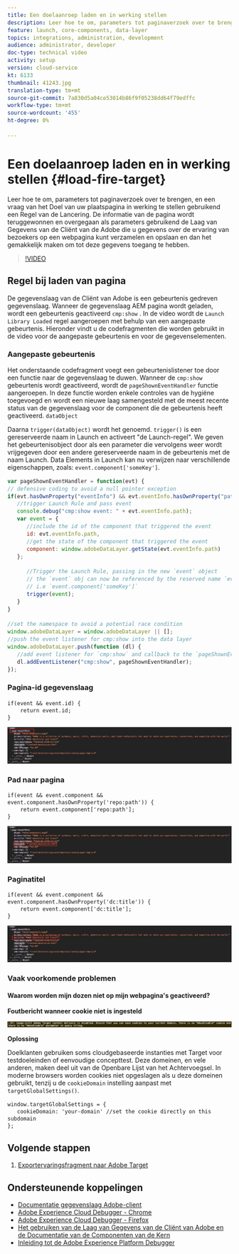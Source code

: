 ```yaml
---
title: Een doelaanroep laden en in werking stellen
description: Leer hoe te om, parameters tot paginaverzoek over te brengen, en een vraag van het Doel van uw plaatspagina in werking te stellen gebruikend een Regel van de Lancering. De informatie van de pagina wordt teruggewonnen en overgegaan als parameters gebruikend de Laag van Gegevens van de Cliënt van de Adobe die u gegevens over de ervaring van bezoekers op een webpagina kunt verzamelen en opslaan en dan het gemakkelijk maken om tot deze gegevens toegang te hebben.
feature: launch, core-components, data-layer
topics: integrations, administration, development
audience: administrator, developer
doc-type: technical video
activity: setup
version: cloud-service
kt: 6133
thumbnail: 41243.jpg
translation-type: tm+mt
source-git-commit: 7a830d5a04ce53014b86f9f05238dd64f79edffc
workflow-type: tm+mt
source-wordcount: '455'
ht-degree: 0%

---
```



# Een doelaanroep laden en in werking stellen {#load-fire-target}

Leer hoe te om, parameters tot paginaverzoek over te brengen, en een vraag van het Doel van uw plaatspagina in werking te stellen gebruikend een Regel van de Lancering. De informatie van de pagina wordt teruggewonnen en overgegaan als parameters gebruikend de Laag van Gegevens van de Cliënt van de Adobe die u gegevens over de ervaring van bezoekers op een webpagina kunt verzamelen en opslaan en dan het gemakkelijk maken om tot deze gegevens toegang te hebben.

>[!VIDEO](https://video.tv.adobe.com/v/41243?quality=12&learn=on)

## Regel bij laden van pagina

De gegevenslaag van de Cliënt van Adobe is een gebeurtenis gedreven gegevenslaag. Wanneer de gegevenslaag AEM pagina wordt geladen, wordt een gebeurtenis geactiveerd `cmp:show` . In de video wordt de `Launch Library Loaded` regel aangeroepen met behulp van een aangepaste gebeurtenis. Hieronder vindt u de codefragmenten die worden gebruikt in de video voor de aangepaste gebeurtenis en voor de gegevenselementen.

### Aangepaste gebeurtenis

Het onderstaande codefragment voegt een gebeurtenislistener toe door een functie naar de gegevenslaag te duwen. Wanneer de `cmp:show` gebeurtenis wordt geactiveerd, wordt de `pageShownEventHandler` functie aangeroepen. In deze functie worden enkele controles van de hygiëne toegevoegd en wordt een nieuwe laag samengesteld met de meest recente status van de gegevenslaag voor de component die de gebeurtenis heeft geactiveerd. `dataObject`

Daarna `trigger(dataObject)` wordt het genoemd. `trigger()` is een gereserveerde naam in Launch en activeert &quot;de Launch-regel&quot;. We geven het gebeurtenisobject door als een parameter die vervolgens weer wordt vrijgegeven door een andere gereserveerde naam in de gebeurtenis met de naam Launch. Data Elements in Launch kan nu verwijzen naar verschillende eigenschappen, zoals: `event.component['someKey']`.

```javascript
var pageShownEventHandler = function(evt) {
// defensive coding to avoid a null pointer exception
if(evt.hasOwnProperty("eventInfo") && evt.eventInfo.hasOwnProperty("path")) {
   //trigger Launch Rule and pass event
   console.debug("cmp:show event: " + evt.eventInfo.path);
   var event = {
      //include the id of the component that triggered the event
      id: evt.eventInfo.path,
      //get the state of the component that triggered the event
      component: window.adobeDataLayer.getState(evt.eventInfo.path)
   };

      //Trigger the Launch Rule, passing in the new `event` object
      // the `event` obj can now be referenced by the reserved name `event` by other Launch data elements
      // i.e `event.component['someKey']`
      trigger(event);
   }
}

//set the namespace to avoid a potential race condition
window.adobeDataLayer = window.adobeDataLayer || [];
//push the event listener for cmp:show into the data layer
window.adobeDataLayer.push(function (dl) {
   //add event listener for `cmp:show` and callback to the `pageShownEventHandler` function
   dl.addEventListener("cmp:show", pageShownEventHandler);
});
```

### Pagina-id gegevenslaag

```
if(event && event.id) {
    return event.id;
}
```

![Pagina-id](assets/pageid.png)

### Pad naar pagina

```
if(event && event.component && event.component.hasOwnProperty('repo:path')) {
    return event.component['repo:path'];
}
```

![Paginapad](assets/pagepath.png)

### Paginatitel

```
if(event && event.component && event.component.hasOwnProperty('dc:title')) {
    return event.component['dc:title'];
}
```

![Paginatitel](assets/pagetitle.png)

### Vaak voorkomende problemen

#### Waarom worden mijn dozen niet op mijn webpagina&#39;s geactiveerd?

**Foutbericht wanneer cookie niet is ingesteld**

![Fout doelcookie](assets/target-cookie-error.png)

**Oplossing**

Doelklanten gebruiken soms cloudgebaseerde instanties met Target voor testdoeleinden of eenvoudige concepttest. Deze domeinen, en vele anderen, maken deel uit van de Openbare Lijst van het Achtervoegsel.
In moderne browsers worden cookies niet opgeslagen als u deze domeinen gebruikt, tenzij u de `cookieDomain` instelling aanpast met `targetGlobalSettings()`.

```
window.targetGlobalSettings = {  
   cookieDomain: 'your-domain' //set the cookie directly on this subdomain 
};
```

## Volgende stappen

1. [Exportervaringsfragment naar Adobe Target](./export-experience-fragment-target.md)

## Ondersteunende koppelingen

* [Documentatie gegevenslaag Adobe-client](https://github.com/adobe/adobe-client-data-layer/wiki)
* [Adobe Experience Cloud Debugger - Chrome](https://chrome.google.com/webstore/detail/adobe-experience-cloud-de/ocdmogmohccmeicdhlhhgepeaijenapj)
* [Adobe Experience Cloud Debugger - Firefox](https://addons.mozilla.org/en-US/firefox/addon/adobe-experience-platform-dbg/)
* [Het gebruiken van de Laag van Gegevens van de Cliënt van Adobe en de Documentatie van de Componenten van de Kern](https://docs.adobe.com/content/help/en/experience-manager-core-components/using/developing/data-layer/overview.html)
* [Inleiding tot de Adobe Experience Platform Debugger](https://docs.adobe.com/content/help/en/platform-learn/tutorials/data-ingestion/web-sdk/introduction-to-the-experience-platform-debugger.html)